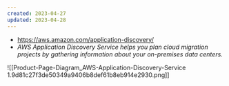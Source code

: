 ```yaml
---
created: 2023-04-27
updated: 2023-04-28
---
```

- https://aws.amazon.com/application-discovery/
- *AWS Application Discovery Service helps you plan cloud migration projects by gathering information about your on-premises data centers.*


![[Product-Page-Diagram_AWS-Application-Discovery-Service 1.9d81c27f3de50349a9406b8def61b8eb914e2930.png]]